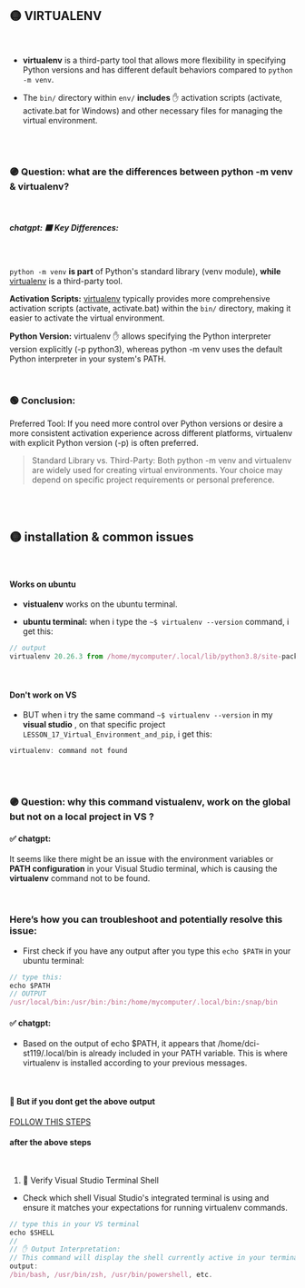 ## 🟡 VIRTUALENV

<br>

- **virtualenv** is a third-party tool that allows more flexibility in specifying Python versions and has different default behaviors compared to `python -m venv`.

- The `bin/` directory within `env/` **includes** ✋ activation scripts (activate, activate.bat for Windows) and other necessary files for managing the virtual environment.

<br>
<br>

### 🟣 Question: what are the differences between python -m venv & virtualenv?

<br>

##### chatgpt: 🟧 Key Differences:

<br>

`python -m venv` **is part** of Python's standard library (venv module), **while** <u>virtualenv</u> is a third-party tool.

**Activation Scripts:** <u>virtualenv</u> typically provides more comprehensive activation scripts (activate, activate.bat) within the `bin/` directory, making it easier to activate the virtual environment.

**Python Version:** virtualenv ✋ allows specifying the Python interpreter version explicitly (-p python3), whereas python -m venv uses the default Python interpreter in your system's PATH.

<br>

### 🟢 Conclusion:

Preferred Tool: If you need more control over Python versions or desire a more consistent activation experience across different platforms, virtualenv with explicit Python version (-p) is often preferred.

> Standard Library vs. Third-Party: Both python -m venv and virtualenv are widely used for creating virtual environments. Your choice may depend on specific project requirements or personal preference.

<br>
<br>

## 🟡 installation & common issues

<br>

#### Works on ubuntu

- **vistualenv** works on the ubuntu terminal.

- **ubuntu terminal:** when i type the `~$ virtualenv --version` command, i get this:

```javascript
// output
virtualenv 20.26.3 from /home/mycomputer/.local/lib/python3.8/site-packages/virtualenv/__init__.py

```

<br>

#### Don't work on VS

- BUT when i try the same command `~$ virtualenv --version` in my **visual studio** , on that specific project `LESSON_17_Virtual_Environment_and_pip`, i get this:

```javascript
virtualenv: command not found
```

<br>
<br>

### 🟣 Question: why this command vistualenv, work on the global but not on a local project in VS ?

#### ✅ chatgpt:

It seems like there might be an issue with the environment
variables or **PATH configuration** in your Visual Studio terminal, which is causing the **virtualenv** command not to be found.

<br>

### Here’s how you can troubleshoot and potentially resolve this issue:

- First check if you have any output after you type this `echo $PATH` in your ubuntu terminal:

```javascript
// type this:
echo $PATH
// OUTPUT
/usr/local/bin:/usr/bin:/bin:/home/mycomputer/.local/bin:/snap/bin
```

#### ✅ chatgpt:

- Based on the output of echo $PATH, it appears that /home/dci-st119/.local/bin is already included in your PATH variable. This is where virtualenv is installed according to your previous messages.

<br>

#### 🔴 But if you dont get the above output

[ FOLLOW THIS STEPS](./z__ENV_PATH_issue.md)

#### after the above steps

<br>

1. 🔸 Verify Visual Studio Terminal Shell

- Check which shell Visual Studio's integrated terminal is using and ensure it matches your expectations for running virtualenv commands.

```javascript
// type this in your VS terminal
echo $SHELL
//
// ✋ Output Interpretation:
// This command will display the shell currently active in your terminal session.
output:
/bin/bash, /usr/bin/zsh, /usr/bin/powershell, etc.
```
